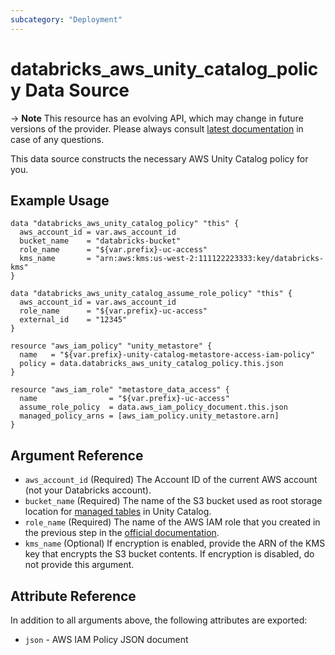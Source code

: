 ```yaml
---
subcategory: "Deployment"
---
```

# databricks_aws_unity_catalog_policy Data Source

-> **Note** This resource has an evolving API, which may change in future versions of the provider. Please always consult [latest documentation](https://docs.databricks.com/data-governance/unity-catalog/get-started.html#configure-a-storage-bucket-and-iam-role-in-aws) in case of any questions.

This data source constructs the necessary AWS Unity Catalog policy for you.

## Example Usage

```hcl
data "databricks_aws_unity_catalog_policy" "this" {
  aws_account_id = var.aws_account_id
  bucket_name    = "databricks-bucket"
  role_name      = "${var.prefix}-uc-access"
  kms_name       = "arn:aws:kms:us-west-2:111122223333:key/databricks-kms"
}

data "databricks_aws_unity_catalog_assume_role_policy" "this" {
  aws_account_id = var.aws_account_id
  role_name      = "${var.prefix}-uc-access"
  external_id    = "12345"
}

resource "aws_iam_policy" "unity_metastore" {
  name   = "${var.prefix}-unity-catalog-metastore-access-iam-policy"
  policy = data.databricks_aws_unity_catalog_policy.this.json
}

resource "aws_iam_role" "metastore_data_access" {
  name                = "${var.prefix}-uc-access"
  assume_role_policy  = data.aws_iam_policy_document.this.json
  managed_policy_arns = [aws_iam_policy.unity_metastore.arn]
}
```

## Argument Reference

* `aws_account_id` (Required) The Account ID of the current AWS account (not your Databricks account).
* `bucket_name` (Required) The name of the S3 bucket used as root storage location for [managed tables](https://docs.databricks.com/data-governance/unity-catalog/index.html#managed-table) in Unity Catalog.
* `role_name` (Required) The name of the AWS IAM role that you created in the previous step in the [official documentation](https://docs.databricks.com/data-governance/unity-catalog/get-started.html#configure-a-storage-bucket-and-iam-role-in-aws).
* `kms_name` (Optional) If encryption is enabled, provide the ARN of the KMS key that encrypts the S3 bucket contents. If encryption is disabled, do not provide this argument.

## Attribute Reference

In addition to all arguments above, the following attributes are exported:

* `json` - AWS IAM Policy JSON document
